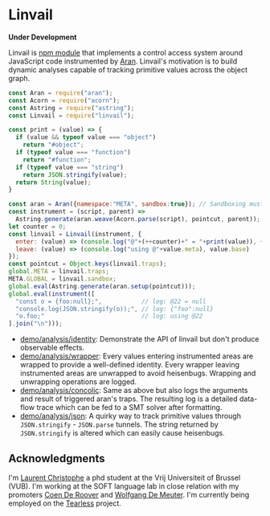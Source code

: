 # Linvail

**Under Development**

Linvail is [npm module](https://www.npmjs.com/linvail) that implements a control access system around JavaScript code instrumented by [Aran](https://github.com/lachrist/aran).
Linvail's motivation is to build dynamic analyses capable of tracking primitive values across the object graph.

```js
const Aran = require("aran");
const Acorn = require("acorn");
const Astring = require("astring");
const Linvail = require("linvail");

const print = (value) => {
  if (value && typeof value === "object")
    return "#object";
  if (typeof value === "function")
    return "#function";
  if (typeof value === "string")
    return JSON.stringify(value);
  return String(value);
}

const aran = Aran({namespace:"META", sandbox:true}); // Sandboxing must be enabled!
const instrument = (script, parent) =>
  Astring.generate(aran.weave(Acorn.parse(script), pointcut, parent));
let counter = 0;
const linvail = Linvail(instrument, {
  enter: (value) => (console.log("@"+(++counter)+" = "+print(value)), {base:value,meta:counter}),
  leave: (value) => (console.log("using @"+value.meta), value.base)
});
const pointcut = Object.keys(linvail.traps);
global.META = linvail.traps;
META.GLOBAL = linvail.sandbox;
global.eval(Astring.generate(aran.setup(pointcut)));
global.eval(instrument([
  "const o = {foo:null};",           // log: @22 = null
  "console.log(JSON.stringify(o));", // log: {"foo":null}
  "o.foo;"                           // log: using @22
].join("\n")));
```

* [demo/analysis/identity](https://cdn.rawgit.com/lachrist/linvail/36d0fe2b/demo/output/identity-delta.html):
  Demonstrate the API of linvail but don't produce observable effects.
* [demo/analysis/wrapper](https://cdn.rawgit.com/lachrist/linvail/36d0fe2b/demo/output/wrapper-delta.html):
  Every values entering instrumented areas are wrapped to provide a well-defined identity.
  Every wrapper leaving instrumented areas are unwrapped to avoid heisenbugs.
  Wrapping and unwrapping operations are logged.
* [demo/analysis/concolic](https://cdn.rawgit.com/lachrist/linvail/36d0fe2b/demo/output/concolic-delta.html):
  Same as above but also logs the arguments and result of triggered aran's traps.
  The resulting log is a detailed data-flow trace which can be fed to a SMT solver after formatting.
* [demo/analysis/json](https://cdn.rawgit.com/lachrist/linvail/36d0fe2b/demo/output/json-json.html):
  A quirky way to track primitive values through `JSON.stringify` - `JSON.parse` tunnels.
  The string returned by `JSON.stringify` is altered which can easily cause heisenbugs.

## Acknowledgments

I'm [Laurent Christophe](http://soft.vub.ac.be/soft/members/lachrist) a phd student at the Vrij Universiteit of Brussel (VUB).
I'm working at the SOFT language lab in close relation with my promoters [Coen De Roover](http://soft.vub.ac.be/soft/members/cderoove) and [Wolfgang De Meuter](http://soft.vub.ac.be/soft/members/wdmeuter).
I'm currently being employed on the [Tearless](http://soft.vub.ac.be/tearless/pages/index.html) project.

<!-- 

built on top of  that enable control the flow of values that enter and leave instrumented code areas.
 values 
to deploy a transitive membranewhich enables data-flow centric dynamic analyses such as taint analyses and symbolic execution of JavaScript programs.
To install, run `npm install aran linvail`.
Technically, invoking the top-level function of this module returns the Aran's traps necessary to implement a transitive membrane around the instrumented code.
In clear that means that Linvail enables you to intercept all the values entering and leaving instrumented code areas.
The code below is an [Otiluke's transpiler](https://github.com/lachrist/otiluke) which implements the identity membrane.
In [Linvail's demo page](http://rawgit.com/lachrist/linvail/master/demo/index.html) you can experiment other analyses which actually do something.

```js
var Aran = require("aran");
var Linvail = require("linvail");
const aran = Aran({namespace:"META"});
const instrument = (script, parent) =>
  Astring.generate(aran.weave(Acorn.parse(script), pointcut, parent));
const membrane = {};
let counter = 0;
const pointers = new WeakMap();
const print = (value) => {
  if (pointers.has(value))
    return 
  if (value && typeof value === "object")
    return "object";
  if (typeof value === "function")
    return "function";
  return String(value);
}
membrane.enter = (value) => console.log("enter "+print(value))

module.exports = function (options) {
  function enter (val, idx, ctx) {
    return val;
  }
  function leave (val, idx, ctx) {
    return val;
  }
  global._meta_ = Linvail(enter, leave);
  var aran = Aran({
    traps: Object.keys(global._meta_),
    namespace: "_meta_"
  });
  return aran.instrument;
};
```

## Why the heck do I need Linvail for?

[Aran](https://github.com/lachrist/aran) and program instrumentation in general is good for introspecting the control flow and tracking pointers.
Things become more difficult when the analysis has to reason about primitive values as well.
For instance there is no way at the JavaScript language level to differentiate two `null` values even though they have a different origin.
Such restriction applies to every primitive values.
Technically, it is because primitive values are inlined into different parts of the program's state -- e.g.: inside the environment and structures inside the store.
All of these copying blur the concept of a primitive value's identity and lifetime.
On the contrary, objects -- i.e. pointers -- can be properly differentiated based on their address in the store.
Such situation happens in almost every mainstream programming languages.
In the remainder of this section we give three examples of dynamic analyses which requires differentiating primitive values based on their origin and are therefore challenging to implement properly on top of [Aran](https://github.com/lachrist/aran) and simple program instrumenter in general.

1. **Debugging NaN appearances**
  In this first example, we want to provide an analysis which tracks the origin of `NaN` (not-a-number) values.
  The problem with `NaN` values is that they can easily propagate as the program is executed such that detecting the original cause of a `NaN` appearance is often tedious for large programs.
  Consider the program below which alerts "Your age is: NaN".
  ```js
  var year = Number(document.getElementById("bdate").avlue);
  // many lines with many unrelated NaNs appearances
  alert("Your age is: " + (2016 - year));
  ```
  Simply printing every appearance of `NaN` values runs under the risk of overwhelming the programmer with unrelated `NaN` appearances.
  We would like to know only of the `NaN` that caused the alert to display an buggy message.
  It is therefore crucial to differentiate `NaN` values which cannot be done at the JavaScript language level.

2. **Taint analysis**
  Taint analysis consists in marking -- or *tainting* -- values coming from predefined source of information and preventing them from flowing through predefined sinks of information.
  As tainted values are manipulated through the program, the taint should be properly propagated to dependent values. 
  ```js
  var password = document.getElementById("password"); // predefined source
  var secret = password.value; // tainted string
  var secrets = secret.split(""); // array of tainted characters
  sendToShadyThirdPartyServer(secrets); // predefined sink
  ```
  Lets suppose that the password was `"trustno1"`.
  N.B. strings are primitive values in JavaScript.
  After splitting this string to characters we cannot simply taint all string being `"t"`, `"r"`, `"u"`, `"s"`, `"t"`, "`n`", "`o`", `"1"`.
  This would lead to serious over-tainting and diminish the precision and usefulness of the analysis.
  As for the `Nan` debugger we crucially need to differentiate primitive values based on their origin and not only their value.

3. **Concolic Testing**
  Concolic testing aims at automatically exploring all the control-flow paths a program can take for validation purpose.
  It involves gathering mathematic formula on a program's inputs as it is being executed.
  Later, these formula can be given to a constraint solver to steer the program into a unexplored execution path.
  Consider the program below which has two different outcomes based on the birthdate of the user.
  A successful concolic tester should be able to generate an birthdate input that leads the program to the consequent branch and an other birthdate input that leads the program to the alternate branch.
  ```js
  var input = document.getElemenById("bdate").value;
  var bdate = input.value // new symbolic value [α]
  var age = bdate - 2016; // new constraint [β = α - 2016]
  var isminor = age > 17; // new constraint [γ = β > 17]
  if (isminor) {          // path condition [γ && γ = β > 17 && β = α - 2016]
    // do something
  } else {                // path condition [!γ && γ = β > 17 && β = α - 2016]
    // do something else
  }
  ```
  It should be clear that confusing two primitive values having different origin would easily lead to erroneous path constraint.

## Solutions

In this section we investigate different ways to track primitive values across the program's execution.

1. *Shadow States*
  For low-level languages such as binary code, primitive values are often tracked by maintaining a so called "shadow state" that mirrors the concrete program state.
  This shadow state contains analysis-related information about the program values situated at the same location in the concrete state. 
  [Valgrind](http://valgrind.org/) is a popular binary instrumentation framework which utilizes this technique to enables many data-flow analyses.
  The difficulty of this technique lies in maintaining the shadow state as non-instrumented functions are being executed.
  An important class of functions that cannot be instrumented are built-in functions.
  Because the semantic of JavaScript built-in functions is much more complex than the semantic of built-in binary code procedures, we argue that shadow state can never be completely kept in sync with the concrete state.
2. *Record And Replay*
  Record and replay systems such as [Jalangi](https://github.com/SRA-SiliconValley/jalangi) are an intelligent response to the challenge of keeping in sync the shadow states with the concrete state.
  Observing that divergences between the shadow and concrete states cannot be completely avoided, these systems allows divergences in the replay phase which can be resolved by the trace gathered during the record phase.
  We propose two arguments against such technique:
  First, every time divergences are resolved in the replay phase, values with unknown origin are being introduced which necessarily diminish the precision of the resulting analysis.
  Second, the replay phase only provide information about partial execution which can be puzzling to reason about.
3. *Wrappers*
  Instead of providing a entire separated shadow state, wrappers constitutes a finer grained solution.
  By wrapping primitive values inside objects we can simply let them propagate.
  The problem with wrappers is to make them behave like their wrapped primitive value.

  2. *Boxed Values*
    JavaScript enables to box the following primitive values: booleans, numbers and strings.
    However this solution is not perfect for two reasons: first it does not enables tracking `undefined` and `null` and second, as shown below, boxed values does not always behave like their primitive counterpart.
    ```js
    // Strings cannot be differentiated based on their origin
    var string1 = "abc";
    var string2 = "abc";
    assert(string1 === string2);
    // Boxed strings can be differentiated based on their origin
    var boxedString1 = new String("abc");
    var boxedString2 = new String("abc");
    assert(boxedString1 !== boxedString2);
    // In some cases boxed string behave like strings.
    assert(string1 + string2 === boxedString1 + boxedString2);
    assert(JSON.stringify({a:string1}) === JSON.stringify({a:boxedString1}));
    // In some other cases they don't...
    var x = "bar";
    string1.foo = x;
    boxedString1.foo = x;
    assert(string1.foo !== boxedString1.foo);
    ```
  3. *valueOf method*
    A similar mechanism to boxed value is to 
    Many builtin JavaScript procedures expecting a primitive value but receiving on object will try to convert this object into a primitive using its `valueOf` method.
    ```js
    var x = null
    var xValueOf = {
      inner: null,
      valueOf: function () { this.inner }
    }
    assert(JSON.stringify({a:x}) !== JSON.stringify({a:xValueOf}));
    ```
    Under the hood, boxed primitive values are using the `valueOf` method to convert an object

  4. *explicit wrapper*


 -->
